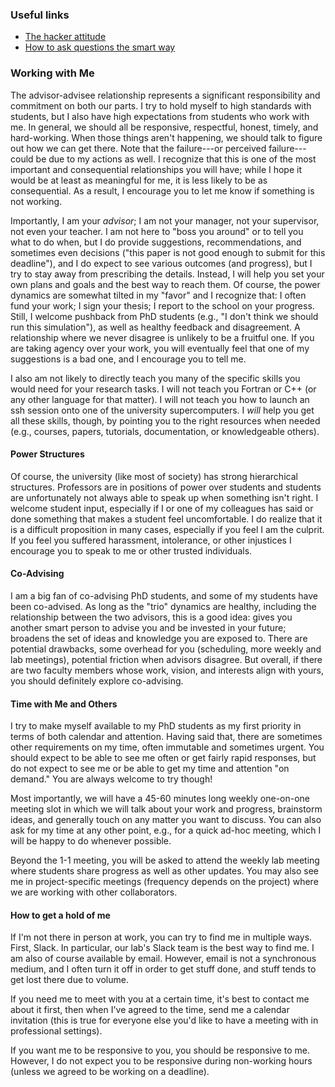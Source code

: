 ### Useful links

* [The hacker attitude](http://www.catb.org/~esr/faqs/hacker-howto.html#attitude)
* [How to ask questions the smart way](http://www.catb.org/~esr/faqs/smart-questions.html)

### Working with Me

The advisor-advisee relationship represents a significant responsibility and commitment on both our parts.
I try to hold myself to high standards with students, but I also have high expectations from students who work with me.
In general, we should all be responsive, respectful, honest, timely, and hard-working.
When those things aren't happening, we should talk to figure out how we can get there.
Note that the failure---or perceived failure---could be due to my actions as well.
I recognize that this is one of the most important and consequential relationships you will have; while I hope it would be at least as meaningful for me, it is less likely to be as consequential.
As a result, I encourage you to let me know if something is not working.

Importantly, I am your _advisor_; I am not your manager, not your supervisor, not even your teacher.
I am not here to "boss you around" or to tell you what to do when, but I do provide suggestions, recommendations, and sometimes even decisions ("this paper is not good enough to submit for this deadline"), and I do expect to see various outcomes (and progress), but I try to stay away from prescribing the details.
Instead, I will help you set your own plans and goals and the best way to reach them.
Of course, the power dynamics are somewhat tilted in my "favor" and I recognize that: I often fund your work; I sign your thesis; I report to the school on your progress.
Still, I welcome pushback from PhD students (e.g., "I don't think we should run this simulation"), as well as healthy feedback and disagreement.
A relationship where we never disagree is unlikely to be a fruitful one. 
If you are taking agency over your work, you will eventually feel that one of my suggestions is a bad one, and I encourage you to tell me.

I also am not likely to directly teach you many of the specific skills you would need for your research tasks.
I will not teach you Fortran or C++ (or any other language for that matter).
I will not teach you how to launch an ssh session onto one of the university supercomputers.
I _will_ help you get all these skills, though, by pointing you to the right resources when needed (e.g., courses, papers, tutorials, documentation, or knowledgeable others).

#### Power Structures

Of course, the university (like most of society) has strong hierarchical structures.
Professors are in positions of power over students and students are unfortunately not always able to speak up when something isn't right.
I welcome student input, especially if I or one of my colleagues has said or done something that makes a student feel uncomfortable.
I do realize that it is a difficult proposition in many cases, especially if you feel I am the culprit.
If you feel you suffered harassment, intolerance, or other injustices I encourage you to speak to me or other trusted individuals.

#### Co-Advising

I am a big fan of co-advising PhD students, and some of my students have been co-advised.
As long as the "trio" dynamics are healthy, including the relationship between the two advisors, this is a good idea: gives you another smart person to advise you and be invested in your future; broadens the set of ideas and knowledge you are exposed to.
There are potential drawbacks, some overhead for you (scheduling, more weekly and lab meetings), potential friction when advisors disagree.
But overall, if there are two faculty members whose work, vision, and interests align with yours, you should definitely explore co-advising.

#### Time with Me and Others

I try to make myself available to my PhD students as my first priority in terms of both calendar and attention.
Having said that, there are sometimes other requirements on my time, often immutable and sometimes urgent.
You should expect to be able to see me often or get fairly rapid responses, but do not expect to see me or be able to get my time and attention "on demand."
You are always welcome to try though!

Most importantly, we will have a 45-60 minutes long weekly one-on-one meeting slot in which we will talk about your work and progress, brainstorm ideas, and generally touch on any matter you want to discuss.
You can also ask for my time at any other point, e.g., for a quick ad-hoc meeting, which I will be happy to do whenever possible.

Beyond the 1-1 meeting, you will be asked to attend the weekly lab meeting where students share progress as well as other updates.
You may also see me in project-specific meetings (frequency depends on the project) where we are working with other collaborators.

#### How to get a hold of me

If I'm not there in person at work, you can try to find me in multiple ways.
First, Slack.
In particular, our lab's Slack team is the best way to find me.
I am also of course available by email.
However, email is not a synchronous medium, and I often turn it off in order to get stuff done, and stuff tends to get lost there due to volume.

If you need me to meet with you at a certain time, it's best to contact me about it first, then when I've agreed to the time, send me a calendar invitation (this is true for everyone else you'd like to have a meeting with in professional settings).

If you want me to be responsive to you, you should be responsive to me.
However, I do not expect you to be responsive during non-working hours (unless we agreed to be  working on a deadline).
